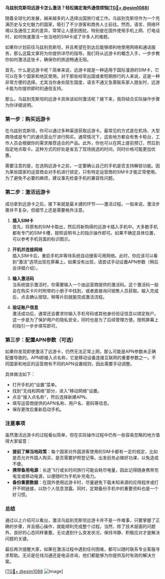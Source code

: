 **乌兹别克斯坦远游卡怎么激活？轻松搞定海外通信烦恼[[TG💪+ @esim1088](https://t.me/s/esim1088)]**

随着全球化的发展，越来越多的人选择出国旅行或工作。乌兹别克斯坦作为一个充满历史与文化魅力的国家，吸引了不少游客和商务人士前往。然而，语言、网络环境以及通信工具的差异，常常让人感到困扰。特别是在国外使用手机上网、打电话时，如何快速激活一张当地的SIM卡成了许多人的难题。

如果你计划前往乌兹别克斯坦，并且希望在到达后能够顺利地使用网络和通话服务，那么这篇文章将为你提供详尽的指导。我们将从远游卡的概念入手，一步步教你如何激活这张卡，确保你的旅途畅通无阻。

首先，什么是远游卡呢？简单来说，远游卡就是一种适用于国际漫游的SIM卡，它可以在多个国家和地区使用。对于那些经常出国或者短期旅行的人来说，这是一种非常方便的选择。尤其当你身处陌生国度，语言不通又急需联系家人朋友时，远游卡能为你提供即时的通信支持。

那么，乌兹别克斯坦的远游卡具体该如何激活呢？接下来，我将结合实际操作步骤为你详细说明。

### 第一步：购买远游卡

在乌兹别克斯坦，你可以通过多种渠道获取远游卡。最常见的方式是在机场、大型商场或是专门的通讯营业厅进行购买。通常情况下，这些地方都会有售卡柜台，工作人员会根据你的需求推荐适合的产品。此外，你也可以在网上提前预订，然后到指定地点取卡。这种方式的好处是省去了现场挑选的时间，同时价格可能更加优惠。

需要注意的是，在选购远游卡之前，一定要确认自己的手机是否支持解锁功能。因为某些国家的运营商会对手机进行锁定，只有特定运营商的SIM卡才能正常使用。为了避免不必要的麻烦，建议事先检查手机的兼容性问题。

### 第二步：激活远游卡

成功拿到远游卡之后，接下来就是最关键的环节——激活过程。一般来说，激活步骤并不复杂，但细节上还是需要格外注意。

1. **插入SIM卡**  
   首先，将原有的SIM卡取出，然后将新购得的远游卡插入手机中。大多数手机都有专门的SIM卡槽，按照说明书上的指示操作即可。如果不确定具体位置，可以参考手机背面的标识图示。

2. **开机并连接网络**  
   插入SIM卡后，重启手机并等待系统自动搜索可用网络。此时，你应该可以看到“激活”选项出现在屏幕上。如果没有出现，请尝试手动设置APN参数（稍后会详细介绍）。

3. **输入激活码**  
   当系统提示激活时，你需要输入一个由运营商提供的激活码。这个激活码一般会在购买卡片时附带的小册子中找到，或者直接询问销售人员获取。输入完成后，点击确认按钮，稍等片刻就能完成激活流程。

4. **验证账户信息**  
   激活成功后，通常还会要求你输入手机号码或其他身份验证信息以绑定账户。这一步是为了保护用户的隐私安全，同时也是为了后续管理方便。按照屏幕上的指引一步步填写即可。

### 第三步：配置APN参数（可选）

如果你发现即使激活了远游卡，仍然无法正常上网，那么可能是APN参数未正确配置导致的。APN即接入点名称，它是移动设备连接互联网的重要参数之一。不同国家和地区的运营商有不同的APN设置规则，因此需要手动调整。

具体做法如下：
- 打开手机的“设置”菜单。
- 找到“无线和网络”部分，进入“移动网络”设置。
- 点击“接入点名称”，然后选择新建APN。
- 填写运营商提供的APN名称、用户名、密码等信息。
- 保存更改后重新启动手机。

### 注意事项

虽然激活远游卡的过程看似简单，但在实际操作过程中仍有一些容易忽略的地方值得大家留意：

- **提前了解当地政策**：每个国家对外国游客使用的SIM卡都有一定的规定，比如是否允许外国人购买、是否需要护照登记等。出发前务必做好功课，以免造成不便。
- **携带备用电源**：长途飞行或长时间旅行可能会耗尽电量，因此记得随身携带充电宝或移动电源，以便随时为手机补充电力。
- **备份重要数据**：在国外使用远游卡时，尽量避免下载未知来源的应用程序或打开不明链接，以防个人信息泄露。同时，定期备份手机中的重要资料也是一个好习惯。

### 总结

通过以上介绍可以看出，激活乌兹别克斯坦远游卡并不是一件难事，只要掌握了正确的步骤，并且细心操作，就能顺利完成整个过程。当然，除了技术层面的问题外，良好的心态同样重要。无论遇到什么突发状况，保持冷静、积极应对才是解决问题的关键。

最后再次提醒大家，如果在激活过程中遇到任何困难，都可以随时联系专业客服寻求帮助。无论是在线沟通还是电话咨询，他们都能够为你提供及时有效的解决方案。

[[TG💪+ @esim1088](https://t.me/s/esim1088) ![Image](https://i.postimg.cc/4NQfJmqS/Snipaste-2025-05-13-00-14-12.png)]